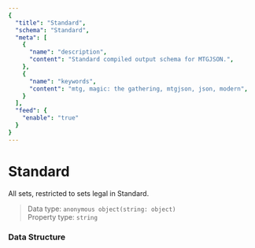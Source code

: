 ```yaml
---
{
  "title": "Standard",
  "schema": "Standard",
  "meta": [
    {
      "name": "description",
      "content": "Standard compiled output schema for MTGJSON.",
    },
    {
      "name": "keywords",
      "content": "mtg, magic: the gathering, mtgjson, json, modern",
    }
  ],
  "feed": {
    "enable": "true"
  }
}
---
```


# Standard

All sets, restricted to sets legal in Standard.

> Data type: `anonymous object(string: object)`  
> Property type: `string`   

### Data Structure

<GenerateTable/>